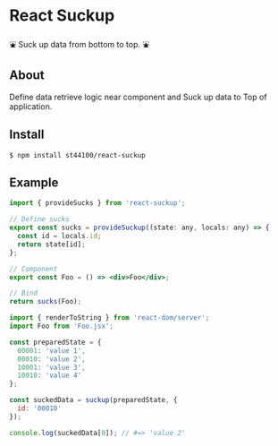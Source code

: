 # React Suckup

⛲️ Suck up data from bottom to top. ⛲️

## About

Define data retrieve logic near component and Suck up data to Top of application.

## Install

```
$ npm install st44100/react-suckup
```

## Example

```Foo.jsx
import { provideSucks } from 'react-suckup';

// Define sucks
export const sucks = provideSuckup((state: any, locals: any) => {
  const id = locals.id;
  return state[id];
};

// Component
export const Foo = () => <div>Foo</div>;

// Bind
return sucks(Foo);
```

```server.js
import { renderToString } from 'react-dom/server';
import Foo from 'Foo.jsx';

const preparedState = {
  00001: 'value 1',
  00010: 'value 2',
  10001: 'value 3',
  10010: 'value 4'
};

const suckedData = suckup(preparedState, {
  id: '00010'
});

console.log(suckedData[0]); // #=> 'value 2'
```